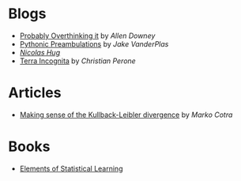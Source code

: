 # Blogs

* [Probably Overthinking it](https://www.allendowney.com/blog/) by _Allen Downey_
* [Pythonic Preambulations](http://jakevdp.github.io/) by _Jake VanderPlas_
* [_Nicolas Hug_](http://nicolas-hug.com/blog/)
* [Terra Incognita](http://blog.christianperone.com/) by _Christian Perone_


# Articles

* [Making sense of the Kullback-Leibler divergence](https://medium.com/@cotra.marko/making-sense-of-the-kullback-leibler-kl-divergence-b0d57ee10e0a) by _Marko Cotra_

# Books

* [Elements of Statistical Learning](https://web.stanford.edu/~hastie/ElemStatLearn/)
